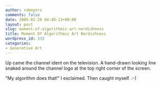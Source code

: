 ```yaml
---
author: robmyers
comments: false
date: 2005-02-28 04:40:13+00:00
layout: post
slug: moment-of-algorithmic-art-nerdishness
title: Moment Of Algorithmic Art Nerdishness
wordpress_id: 333
categories:
- Generative Art
---
```


Up came the channel ident on the television. A hand-drawn looking line snaked around the channel logo at the top right corner of the screen.  
  
"My algorithm does that!" I exclaimed. Then caught myself. :-)

  


